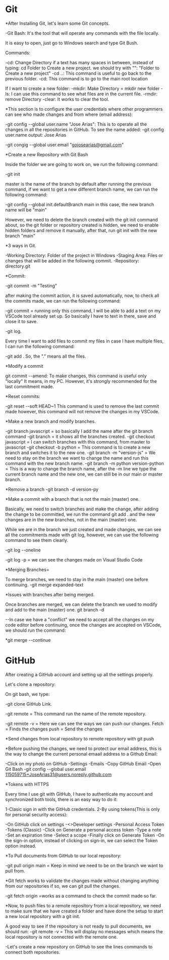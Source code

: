 # Git

*After Installing Git, let's learn some Git concepts.

-Git Bash: It's the tool that will operate any commands with the file locally.

It is easy to open, just go to Windows search and type Git Bush.

Commands:

-cd: Change Directory
if a text has many spaces in between, instead of typing: cd Folder to Create a new project. we should try with "": "Folder to Create a new project" 
-cd ..: This command is useful to go back to the previous folder.
-cd: This command is to go  to the main root location

If I want to create a new folder:
-mkdir: Make Directory = mkdir new folder
-ls: I can use this command to see what files are in the current file.
-rmdir: remove Directory
-clear: It works to clear the tool.

*This section is to configure the user credentials where other programmers can see who made changes and from where (email address):

-git config --global user.name "Jose Arias": This is to operate all the changes in all the repositories in GitHub.
To see the name added: 
-git config user.name
output: Jose Arias

-git congig --global user.email "gojosearias@gmail.com"

*Create a new Repository with Git Bash

Inside the folder we are going to work on, we run the following command:

-git init

master is the name of the branch by default after running the previous command, if we want to get a new different branch name, we can run the following command:

-git config --global init.defaultBranch main
in  this case, the new branch name will be "main"

However, we need to delete the branch created with the git init command about, so the git folder or repository created is hidden, we need to enable hidden folders and remove it manually, after that, run git init with the new branch "main"


*3 ways in Git.

-Working Directory: Folder of the project in Windows
-Staging Area: Files or changes that will be added in the following commit.
-Repository: directory.git

*Commit:

-git commit -m "Testing"

after making the commit action, it is saved automatically, now, to check all the commits made, we can run the following command:

-git commit = running only this command, I will be able to add a text on my VSCode tool already set up. So basically I have to text in there, save and close it to save.

-git log.

Every time I want to add files to commit my files in case I have multiple files, I can run the following command:

-git add .   So, the "." means all the files.

*Modify a commit

git commit --amend: To make changes, this command is useful only "locally" It means, in my PC. However, it's strongly recommended for the last commitment made.

*Reset commits: 

-git reset --soft HEAD~1 This command is used to remove the last commit made however, this command will not remove the changes in my VSCode.

*Make a new branch and modify branches. 

-git branch javascript = so basically I add the name after the git branch command
-git branch = it shows all the branches created.
-git checkout javascript = I can switch branches with this command, from master to javascript
-git checkout -b python = This command is to create a new branch and switches it to the new one.
-git branch -m "version-js" = We need to stay on the branch we want to change the name and run this command with the new branch name.
-git branch -m python version-python = This is a way to change the branch name, after the -m line we type the current branch name and the new one, we can still be in our main or master branch.

*Remove a branch
-git branch -d version-py

*Make a commit with a branch that is not the main (master) one.

Basically, we need to switch branches and make the change, after adding the change to be committed, we run the command git add . and the new changes are in the new branches, not in the main (master) one.

While we are in the branch we just created and made changes, we can see all the commitments made with git log, however, we can use the following command to see them clearly.

-git log --oneline

-git log -p = we can see the changes made on Visual Studio Code

*Merging Branches=

To merge branches, we need to stay in the main (master) one before continuing.
-git merge expanded-text

*Issues with branches after being merged.

Once branches are merged, we can delete the branch we used to modify and add to the main (master) one. git branch -d

--In case we have a "conflict" we need to accept all the changes on my code editor before continuing, once the changes are accepted on VSCode, we should run the command:

*git  merge --continue


# GitHub

After creating a GitHub account and setting up all the settings properly. 

Let's clone a repository:

On git bash, we type:

-git clone GitHub Link.

-git remote = This command run the name of the remote repository.

-git remote -v = Here we can see the ways we can push our changes.
Fetch = Finds the changes
push = Send the changes

*Send changes from local repository to remote repository with git push

*Before pushing the changes, we need to protect our email address, this is the way to change the current personal emaail address to a Github Email:

-Click on my photo on GitHub
-Settings
-Emails
-Copy GitHub Email
-Open Git Bash
-git config --global user.email 115059715+JoseArias31@users.noreply.github.com


*Tokens with HTTPS

Every time I use git with GitHub, I have to authenticate my account and synchronized both tools, there is an easy way to do it:

1-Clasic sign in with the GitHub credentials.
2-By using tokens(This is only for personal security access):

-On GitHub click on settings
-<>Developer settings
-Personal Access Token
-Tokens (Classic)
-Click on Generate a personal access token
-Type a note
-Set an expiration time
-Select a scope
-Finally click on Generate Token
-On the sign-in option, instead of clicking on sign-in, we can select the Token option instead.

*To Pull documents from GitHub to our local repository:

-git pull origin main = Keep in mind we need to be on the branch we want to pull from.

*Git fetch works to validate the changes made without changing anything from our repositories if so, we can git pull the changes.

-git fetch origin =works as a command to check the commit made so far.

*Now, to push files to a remote repository from a local repository, we need to make sure that we have created a folder and have done the setup to start a new local repository with a git init.

A good way to see if the repository is not ready to pull documents, we should run:
-git remote -v = This will display no messages which means the local repository is not connected with the remote one.

-Let's create a new repository on GitHub to see the lines commands to connect both repositories.

